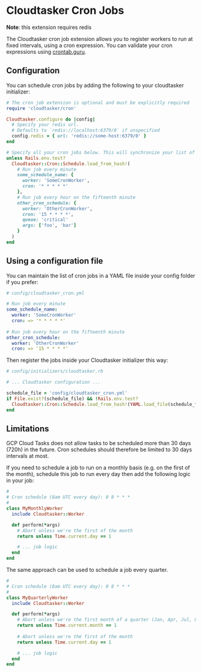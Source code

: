 # Cloudtasker Cron Jobs

**Note**: this extension requires redis

The Cloudtasker cron job extension allows you to register workers to run at fixed intervals, using a cron expression. You can validate your cron expressions using [crontab.guru](https://crontab.guru).

## Configuration

You can schedule cron jobs by adding the following to your cloudtasker initializer:
```ruby
# The cron job extension is optional and must be explicitly required
require 'cloudtasker/cron'

Cloudtasker.configure do |config|
  # Specify your redis url.
  # Defaults to `redis://localhost:6379/0` if unspecified
  config.redis = { url: 'redis://some-host:6379/0' }
end

# Specify all your cron jobs below. This will synchronize your list of cron jobs (cron jobs previously created and not listed below will be removed).
unless Rails.env.test?
  Cloudtasker::Cron::Schedule.load_from_hash!(
    # Run job every minute
    some_schedule_name: {
      worker: 'SomeCronWorker',
      cron: '* * * * *'
    },
    # Run job every hour on the fifteenth minute 
    other_cron_schedule: {
      worker: 'OtherCronWorker',
      cron: '15 * * * *',
      queue: 'critical'
      args: ['foo', 'bar']
    }
  )
end
```

## Using a configuration file

You can maintain the list of cron jobs in a YAML file inside your config folder if you prefer:
```yml
# config/cloudtasker_cron.yml

# Run job every minute
some_schedule_name:
  worker: 'SomeCronWorker'
  cron: => '* * * * *'
  
# Run job every hour on the fifteenth minute 
other_cron_schedule:
  worker: 'OtherCronWorker'
  cron: => '15 * * * *'
```

Then register the jobs inside your Cloudtasker initializer this way:
```ruby
# config/initializers/cloudtasker.rb

# ... Cloudtasker configuration ...

schedule_file = 'config/cloudtasker_cron.yml'
if File.exist?(schedule_file) && !Rails.env.test?
  Cloudtasker::Cron::Schedule.load_from_hash!(YAML.load_file(schedule_file))
end
```

## Limitations
GCP Cloud Tasks does not allow tasks to be scheduled more than 30 days (720h) in the future. Cron schedules should therefore be limited to 30 days intervals at most.

If you need to schedule a job to run on a monthly basis (e.g. on the first of the month), schedule this job to run every day then add the following logic in your job:
```ruby
#
# Cron schedule (8am UTC every day): 0 8 * * *
#
class MyMonthlyWorker
  include Cloudtasker::Worker

  def perform(*args)
    # Abort unless we're the first of the month
    return unless Time.current.day == 1

    # ... job logic
  end
end
```

The same approach can be used to schedule a job every quarter.
```ruby
#
# Cron schedule (8am UTC every day): 0 8 * * *
#
class MyQuarterlyWorker
  include Cloudtasker::Worker

  def perform(*args)
    # Abort unless we're the first month of a quarter (Jan, Apr, Jul, Oct)
    return unless Time.current.month == 1
    
    # Abort unless we're the first of the month
    return unless Time.current.day == 1

    # ... job logic
  end
end
```
